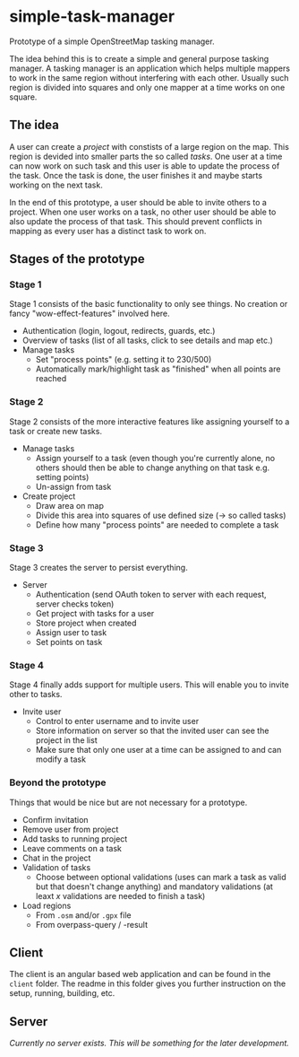 # simple-task-manager

Prototype of a simple OpenStreetMap tasking manager.

The idea behind this is to create a simple and general purpose tasking manager.
A tasking manager is an application which helps multiple mappers to work in the same region without interfering with each other.
Usually such region is divided into squares and only one mapper at a time works on one square.

## The idea

A user can create a *project* with constists of a large region on the map.
This region is devided into smaller parts the so called *tasks*.
One user at a time can now work on such task and this user is able to update the process of the task.
Once the task is done, the user finishes it and maybe starts working on the next task.

In the end of this prototype, a user should be able to invite others to a project.
When one user works on a task, no other user should be able to also update the process of that task.
This should prevent conflicts in mapping as every user has a distinct task to work on.

## Stages of the prototype

### Stage 1

Stage 1 consists of the basic functionality to only see things.
No creation or fancy "wow-effect-features" involved here.

* Authentication (login, logout, redirects, guards, etc.)
* Overview of tasks (list of all tasks, click to see details and map etc.)
* Manage tasks
  * Set "process points" (e.g. setting it to 230/500)
  * Automatically mark/highlight task as "finished" when all points are reached

### Stage 2

Stage 2 consists of the more interactive features like assigning yourself to a task or create new tasks.

* Manage tasks
  * Assign yourself to a task (even though you're currently alone, no others should then be able to change anything on that task e.g. setting points)
  * Un-assign from task
* Create project
  * Draw area on map
  * Divide this area into squares of use defined size (-> so called tasks)
  * Define how many "process points" are needed to complete a task

### Stage 3

Stage 3 creates the server to persist everything.

* Server
  * Authentication (send OAuth token to server with each request, server checks token)
  * Get project with tasks for a user
  * Store project when created
  * Assign user to task
  * Set points on task

### Stage 4

Stage 4 finally adds support for multiple users.
This will enable you to invite other to tasks.

* Invite user
  * Control to enter username and to invite user
  * Store information on server so that the invited user can see the project in the list
  * Make sure that only one user at a time can be assigned to and can modify a task

### Beyond the prototype

Things that would be nice but are not necessary for a prototype.

* Confirm invitation
* Remove user from project
* Add tasks to running project
* Leave comments on a task
* Chat in the project
* Validation of tasks
  * Choose between optional validations (uses can mark a task as valid but that doesn't change anything) and mandatory validations (at leaxt *x* validations are needed to finish a task)
* Load regions
  * From `.osm` and/or `.gpx` file
  * From overpass-query / -result

## Client

The client is an angular based web application and can be found in the `client` folder.
The readme in this folder gives you further instruction on the setup, running, building, etc.

## Server

*Currently no server exists. This will be something for the later development.*
